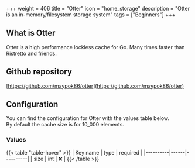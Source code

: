 +++
weight = 406
title = "Otter"
icon = "home_storage"
description = "Otter is an in-memory/filesystem storage system"
tags = ["Beginners"]
+++

## What is Otter
Otter is a high performance lockless cache for Go. Many times faster than Ristretto and friends.

## Github repository
[https://github.com/maypok86/otter](https://github.com/maypok86/otter)

## Configuration
You can find the configuration for Otter with the values table below.  
By default the cache size is for 10_000 elements.

### Values
{{< table "table-hover" >}}
| Key name | type | required |
|----------|------|----------|
| size     | int  | ❌       |
{{< /table >}}
